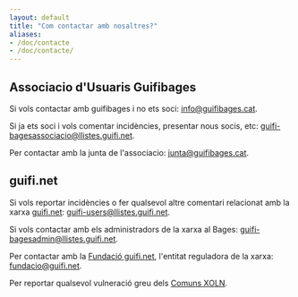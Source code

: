 ```yaml
---
layout: default
title: "Com contactar amb nosaltres?"
aliases:
- /doc/contacte
- /doc/contacte/
---
```


## Associacio d'Usuaris Guifibages

Si vols contactar amb guifibages i no ets soci: [info@guifibages.cat](mailto:info@guifibages.cat).

Si ja ets soci i vols comentar incidències, presentar nous socis, etc: [guifi-bagesassociacio@llistes.guifi.net](mailto:guifi-bagesassociacio@llistes.guifi.net).

Per contactar amb la junta de l'associacio: [junta@guifibages.cat](mailto:junta@guifibages.cat).

## guifi.net

Si vols reportar incidències o fer qualsevol altre comentari relacionat amb la xarxa [guifi.net](https://guifi.net): [guifi-users@llistes.guifi.net](mailto:guifi-users@llistes.guifi.net).

Si vols contactar amb els administradors de la xarxa al Bages: [guifi-bagesadmin@llistes.guifi.net](mailto:guifi-bagesadmins@llistes.guifi.net).

Per contactar amb la [Fundació guifi.net](http://fundacio.guifi.net), l'entitat reguladora de la xarxa: [fundacio@guifi.net](mailto:fundacio@guifi.net).

Per reportar qualsevol vulneració greu dels [Comuns XOLN](https://guifi.net/ComunsXOLN).
